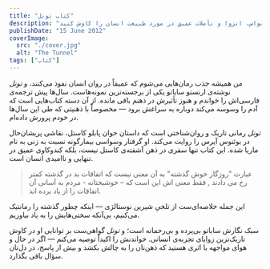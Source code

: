 ```yaml
---
title: "کتاب تونل"
description: "به اعماق روح تاریک رمان «تونل» اثر ارنستو ساباتو بروید. وسواس، انزوا و تأملات عمیق در مورد طبیعت انسان را کاوش کنید."
publishDate: "15 June 2012"
coverImage:
  src: "./cover.jpg"
  alt: "The Tunnel"
tags: ["کتاب"]
---
```


من همیشه جذب رمان‌هایی می‌شوم که عمیقاً در روان انسان نفوذ می‌کنند، و _تونل_ نوشته‌ی ارنستو ساباتو یکی از برجسته‌ترین نمونه‌هاست. سال‌ها پیش ترجمه‌ی فارسی‌اش را خواندم و هنوز تأثیرش در ذهنم باقی مانده. از آن‌ دسته کتاب‌هایی است که آدم را وسوسه می‌کند دوباره به سراغش برود — مخصوصاً با ذهنیتی که طی این سال‌ها در خودم پرورش داده‌ام.

_تونل_ رمانی تاریک و روان‌شناختی است که داستان خوان پابلو کاستل، نقاشی پریشان‌حال در بوئنوس آیرس را روایت می‌کند. او گرفتار وسواسی بیمارگونه نسبت به زنی به نام ماریا شده. این کتاب تنها سفری در ذهن آشفته‌ی کاستل نیست، بلکه کندوکاوی عمیق در تنهایی و ناامیدی انسان است.

> عبارت "روزگار خوش گذشته" به آن معنی نیست که اتفاقات بد در گذشته کمتر رخ می دادند , فقط معنی اش این است که – خوشبختانه - مردم به آسانی آن اتفاقات را از یاد برده اند.

این جمله خلاصه‌ای‌ست از تلخیِ شیرین نوستالژی — اینکه چطور گذشته را رمانتیک می‌کنیم، بی‌آنکه سختی‌هایش را به یاد بیاوریم.

سبک نگارش ساباتو بی‌پرده و بی‌رحمانه است؛ و _تونل_ گواهی‌ست بر توانایی او در کاوش تاریک‌ترین زوایای تجربه‌ی انسانی. خواندنش را اکیداً توصیه می‌کنم — اگر در حال و هوای مواجهه با اثری هستید که ذهن‌تان را به چالش بکشد و بیش از پاسخ، در دل‌تان سؤال باقی بگذارد.

